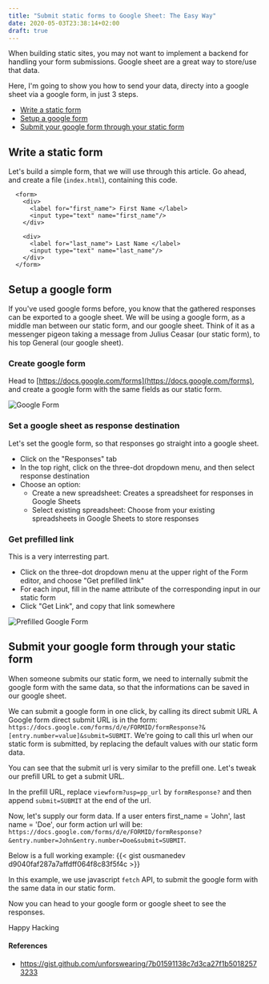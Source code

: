 ```yaml
---
title: "Submit static forms to Google Sheet: The Easy Way"
date: 2020-05-03T23:38:14+02:00
draft: true
---
```


When building static sites, you may not want to implement a backend for handling your form submissions.
Google sheet are a great way to store/use that data.

Here, I'm going to show you how to send your data, directy into a google sheet via a google form, in just 3 steps.
- [Write a static form](#)
- [Setup a google form](#)
- [Submit your google form through your static form](#)

## Write a static form
Let's build a simple form, that we will use through this article.
Go ahead, and create a file (`index.html`), containing this code.
```
  <form>
    <div>
      <label for="first_name"> First Name </label>
      <input type="text" name="first_name"/>
    </div>

    <div>
      <label for="last_name"> Last Name </label>
      <input type="text" name="last_name"/>
    </div>
  </form>
```
## Setup a google form
If you've used google forms before, you know that the gathered responses can be exported to a google sheet.
We will be using a google form, as a middle man between our static form, and our google sheet. Think of it as a 
messenger pigeon taking a message from Julius Ceasar (our static form), to his top General (our google sheet).

### Create google form
Head to [https://docs.google.com/forms](https://docs.google.com/forms), and create a google form with the same fields as our static form.

![Google Form](/img/google_form.png)

### Set a google sheet as response destination
Let's set the google form, so that responses go straight into a google sheet.
- Click on the "Responses" tab
- In the top right, click on the three-dot dropdown menu, and then select response destination
- Choose an option: 
  - Create a new spreadsheet: Creates a spreadsheet for responses in Google Sheets
  - Select existing spreadsheet: Choose from your existing spreadsheets in Google Sheets to store responses

### Get prefilled link
This is a very interresting part.
- Click on the three-dot dropdown menu at the upper right of the Form editor, and choose "Get prefilled link"
- For each input, fill in the name attribute of the corresponding input in our static form
- Click  "Get Link", and copy that link somewhere

![Prefilled Google Form](/img/prefilled_google_form.png)


## Submit your google form through your static form
When someone submits our static form, we need to internally submit the google form with the same data, so that the informations can be saved in our google sheet.

We can submit a google form in one click, by calling its direct submit URL
A Google form direct submit URL is in the form: `https://docs.google.com/forms/d/e/FORMID/formResponse?&[entry.number=value]&submit=SUBMIT`.
We're going to call this url when our static form is submitted, by replacing the default values with our static form data.

You can see that the submit url is very similar to the prefill one. Let's tweak our prefill URL to get a submit URL.

In the prefill URL, replace `viewform?usp=pp_url` by `formResponse?` and then append `submit=SUBMIT` at the end of the url.

Now, let's supply our form data. If a user enters first_name = 'John', last name = 'Doe', our form action url will be:
`https://docs.google.com/forms/d/e/FORMID/formResponse?&entry.number=John&entry.number=Doe&submit=SUBMIT`.

Below is a full working example:
{{< gist ousmanedev d9040faf287a7affdff064f8c83f5f4c >}}

In this example, we use javascript `fetch` API, to submit the google form with the same data in our static form.

Now you can head to your google form or google sheet to see the responses.

Happy Hacking

#### References
- https://gist.github.com/unforswearing/7b01591138c7d3ca27f1b50182573233
